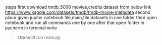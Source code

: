 steps
first download tmdb_5000 movies,credits dataset from below link
https://www.kaggle.com/datasets/tmdb/tmdb-movie-metadata
second place given jupiter notebook file,main,file,datasets in one folder
third open notebook and run all commands one by one
after that open folder in pycharm 
in terminal write
>streamlit run main.py
